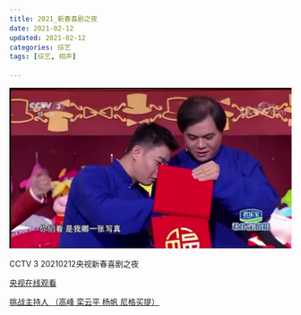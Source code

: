 ```yaml
---
title: 2021_新春喜剧之夜
date: 2021-02-12
updated: 2021-02-12
categories: 综艺
tags: [综艺, 相声]

---
```


![](https://raw.githubusercontent.com/rhenginium/image/main/Screenshot_20210212_131543.jpg)

CCTV 3 20210212央视新春喜剧之夜

[央视在线观看](https://tv.cctv.com/2021/02/12/VIDETbZMLxcFmnWDEok8ZV0b210212.shtml?spm=C55953877151.PuvgIQ6NQbQd.0.0)

[挑战主持人 （高峰 栾云平 杨帆 尼格买提）](https://m.weibo.cn/6574451359/4603899082965147)